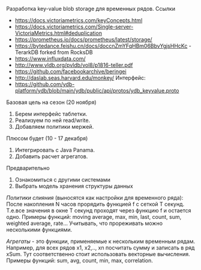 Разработка key-value blob storage для временных рядов.
Ссылки
* https://docs.victoriametrics.com/keyConcepts.html
* https://docs.victoriametrics.com/Single-server-VictoriaMetrics.html#deduplication
* https://prometheus.io/docs/prometheus/latest/storage/
* https://bytedance.feishu.cn/docs/doccnZmYFqHBm06BbvYgjsHHcKc - TerarkDB forked from RocksDB
* https://www.influxdata.com/
* http://www.vldb.org/pvldb/vol8/p1816-teller.pdf
* https://github.com/facebookarchive/beringei
* http://daslab.seas.harvard.edu/monkey/
Интерфейс:
* https://github.com/ydb-platform/ydb/blob/main/ydb/public/api/protos/ydb_keyvalue.proto

Базовая цель на сезон (20 ноября)
1. Берем интерфейс таблетки.
1. Реализуем по ней read/write.
1. Добавляем политики мержей.

Плюсом будет (10 - 17 декабря)
1. Интегрировать с Java Panama.
1. Добавить расчет агрегатов.

Предварительно
1. Ознакомиться с другими системами
1. Выбрать модель хранения структуры данных

_Политики слияния_ (выносятся как настройки для временного ряда):
После накопления N часов прорядить функцией f с сеткой T секунд. Т.е.все значения в окне T секунд проходят через функцию f и остается одно.
Примеры функций: moving average, max, min, last, count, sum, weighted average, rate…
Учитывать, что прореживать можно несколькими функциями.

_Агрегаты_ - это функции, применяемые к нескольким временным рядам. Например, для всех рядов x1, x2,.., xn посчитать сумму и записать в ряд xSum. Тут соответственно стоит использовать векторные вычисления.
Примеры функций: sum, avg, count, min, max, correlation.

